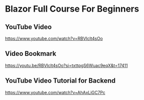 # Blazor Full Course For Beginners

## YouTube Video
https://www.youtube.com/watch?v=RBVIclt4sOo


## Video Bookmark
https://youtu.be/RBVIclt4sOo?si=txttpgS6Wuac9eqX&t=17411


## YouTube Video Tutorial for Backend
https://www.youtube.com/watch?v=AhAxLiGC7Pc

